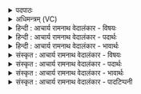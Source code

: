 <details><summary>पदपाठः</summary>

प꣡व꣢꣯मानस्य। ते꣣। र꣡सः꣢꣯। द꣡क्षः꣢꣯। वि। रा꣣जति। द्युमा꣣न्। ज्यो꣡तिः꣢꣯। वि꣡श्व꣢꣯म्। स्वः꣢। दृ꣣शे꣢। ८९१।
</details>

<details><summary>अधिमन्त्रम् (VC)</summary>

- पवमानः सोमः
- अहमीयुराङ्गिरसः
- गायत्री
- षड्जः
</details>

<details><summary>हिन्दी : आचार्य रामनाथ वेदालंकार - विषयः</summary>

अगले मन्त्र में पुनः उन्हीं का विषय वर्णित है।
</details>

<details><summary>हिन्दी : आचार्य रामनाथ वेदालंकार - पदार्थः</summary>

पदार्थान्वयभाषाः -  हे परमात्मन् वा आचार्य ! (पवमानस्य) चित्त की शुद्धि करनेवाले(ते)आपका (द्युमान्) दीप्तिमान् (रसः) आनन्दरस वा ज्ञानरस और (दक्षः) ब्रह्मबल (वि राजति) विशेष रूप से शोभित है। वह (स्वः दृशे) मोक्ष-सुख के दर्शनार्थ (विश्वं ज्योतिः) सम्पूर्ण अन्तर्दृष्टि को देता है ॥३॥
</details>

<details><summary>हिन्दी : आचार्य रामनाथ वेदालंकार - भावार्थः</summary>

भावार्थभाषाः -  आचार्य की सेवा और परमात्मा की उपासना करके लोकविद्या,ब्रह्मविद्या,परम आह्लाद,ब्रह्मवर्चस और दिव्य दृष्टि प्राप्त करके मनुष्य मोक्ष पाने योग्य हो जाते हैं ॥३॥
</details>

<details><summary>संस्कृत : आचार्य रामनाथ वेदालंकार - विषयः</summary>

अथ पुनरपि तयोरेव विषयो वर्ण्यते।
</details>

<details><summary>संस्कृत : आचार्य रामनाथ वेदालंकार - पदार्थः</summary>

पदार्थान्वयभाषाः -  हे परमात्मन् आचार्य वा ! (पवमानस्य) चित्तशोधकस्य (ते) तव (द्युमान्) दीप्तिमान् (रसः) आनन्दरसो ज्ञानरसो वा (दक्षः) ब्रह्मबलं च (विराजति) विशेषेण शोभते। सः (स्वःदृशे) मोक्षसुखं द्रष्टुम् (विश्वं ज्योतिः) सम्पूर्णाम् अन्तर्दृष्टिं,ददातीति शेषः ॥३॥
</details>

<details><summary>संस्कृत : आचार्य रामनाथ वेदालंकार - भावार्थः</summary>

भावार्थभाषाः -  आचार्यस्य सेवां परमात्मन उपासनां च कृत्वा लोकविद्यां ब्रह्मविद्यां परमाह्लादं ब्रह्मवर्चसं दिव्यदृष्टिञ्च प्राप्य जनाः मोक्षमधिगन्तुमर्हन्ति ॥३॥
</details>

<details><summary>संस्कृत : आचार्य रामनाथ वेदालंकार - पादटिप्पनी</summary>

टिप्पणी:   १. ऋ० ९।६१।१८ ‘पव॑मान॒ रस॒स्तव॒’ इति प्रथमः पादः।
</details>